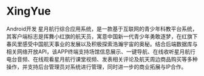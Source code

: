 # XingYue
Android开发 
星月航行综合应用系统，是一款基于互联网的青少年科教平台系统，其客户端标志是挥舞小红旗的航天员，寓意中国新一代青少年勇敢逐梦，在红旗下春风里感受中国航天事业的发展以及积极探索浩瀚宇宙的奥秘。结合后端数据库与相关网络开放API，该APP终端支持场馆信息展示、一键导航、在线收听星月航行电台音频、在线观看星月航行课堂视频、发表相关评论及航天周边商品购买等多种操作，并支持后台管理员对系统进行管理，同时进一步的商业拓展与IP合作。
